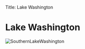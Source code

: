 Title: Lake Washington

# Lake Washington

![SouthernLakeWashington](/images/southern_lake_wa.jpeg)
